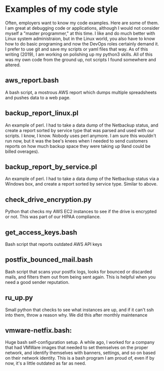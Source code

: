# Examples of my code style

Often, employers want to know my code examples.  Here are some of them.  I am great at debugging code or applications, although I would not consider myself a "master programmer," at this time.  I like and do much better with Linux system administraion, but in the Linux world, you also have to know how to do basic programing and now the DevOps roles certainly demand it.  I prefer to use git and save my scripts or yaml files that way. As of this writing (2019), I am working on polishing up my python3 skills.  All of this was my own code from the ground up, not scripts I found somewhere and altered.

## aws_report.bash
A bash script, a mostrous AWS report which dumps multiple spreadsheets and pushes data to a web page.

## backup_report_linux.pl
An example of perl.  I had to take a data dump of the Netbackup status, and create a report sorted by service type that was parsed and used with our scripts.  I know, I know.  Nobody uses perl anymore.  I am sure this wouldn't run now, but it was the bee's knees when I needed to send customers reports on how much backup space they were taking up 9and could be billed overages).

## backup_report_by_service.pl
An example of perl.  I had to take a data dump of the Netbackup status via a Windows box, and create a report sorted by service type.  Similar to above.

## check_drive_encryption.py
Python that checks my AWS EC2 instances to see if the drive is encrypted or not.  This was part of our HIPAA compliance.

## get_access_keys.bash
Bash script that reports outdated AWS API keys 

## postfix_bounced_mail.bash
Bash script that scans your postfix logs, looks for bounced or discarded mails, and filters them out from being sent again.  This is helpful when you need a good sender reputation.

## ru_up.py
Small python that checks to see what instances are up, and if it can't ssh into them, throw a reason why.  We did this after monthly
maintenance

## vmware-netfix.bash: 
Huge bash self-configuration setup. A while ago, I worked for a company that had VMWare images that needed to set themselves on the proper network, and identify themselves with banners, settings, and so on based on their network identity.  This is a bash program I am proud of, even if by now, it's a little outdated as far as need.
